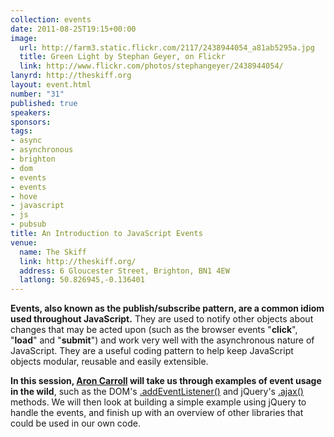```yaml
--- 
collection: events
date: 2011-08-25T19:15+00:00
image: 
  url: http://farm3.static.flickr.com/2117/2438944054_a81ab5295a.jpg
  title: Green Light by Stephan Geyer, on Flickr
  link: http://www.flickr.com/photos/stephangeyer/2438944054/
lanyrd: http://theskiff.org
layout: event.html
number: "31"
published: true
speakers: 
sponsors: 
tags: 
- async
- asynchronous
- brighton
- dom
- events
- events
- hove
- javascript
- js
- pubsub
title: An Introduction to JavaScript Events
venue: 
  name: The Skiff
  link: http://theskiff.org/
  address: 6 Gloucester Street, Brighton, BN1 4EW
  latlong: 50.826945,-0.136401
---
```


<p class="summary"><strong>Events, also known as the publish/subscribe pattern, are a common idiom used throughout JavaScript.</strong> They are used to notify other objects about changes that may be acted upon (such as the browser events "<strong>click</strong>", "<strong>load</strong>" and "<strong>submit</strong>") and work very well with the asynchronous nature of JavaScript. They are a useful coding pattern to help keep JavaScript objects modular, reusable and easily extensible.</p>

<p><strong>In this session, <a href="http://aroncarroll.com">Aron Carroll</a> will take us through examples of event usage in the wild</strong>, such as the DOM's <a href="https://developer.mozilla.org/en/DOM/element.addEventListener">.addEventListener()</a> and jQuery's <a href="http://api.jquery.com/jQuery.ajax/">.ajax()</a> methods. We will then look at building a simple example using jQuery to handle the events, and finish up with an overview of other libraries that could be used in our own code.</p>
